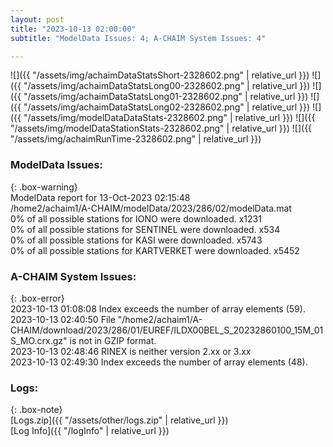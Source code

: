 ```yaml
---
layout: post
title: "2023-10-13 02:00:00"
subtitle: "ModelData Issues: 4; A-CHAIM System Issues: 4"

---
```


![]({{ "/assets/img/achaimDataStatsShort-2328602.png" | relative_url }})
![]({{ "/assets/img/achaimDataStatsLong00-2328602.png" | relative_url }})
![]({{ "/assets/img/achaimDataStatsLong01-2328602.png" | relative_url }})
![]({{ "/assets/img/achaimDataStatsLong02-2328602.png" | relative_url }})
![]({{ "/assets/img/modelDataDataStats-2328602.png" | relative_url }})
![]({{ "/assets/img/modelDataStationStats-2328602.png" | relative_url }})
![]({{ "/assets/img/achaimRunTime-2328602.png" | relative_url }})


### ModelData Issues:  
  
{: .box-warning}  
 ModelData report for 13-Oct-2023 02:15:48   
 /home2/achaim1/A-CHAIM/modelData/2023/286/02/modelData.mat   
 0% of all possible stations for IONO were downloaded. x1231   
 0% of all possible stations for SENTINEL were downloaded. x534   
 0% of all possible stations for KASI were downloaded. x5743   
 0% of all possible stations for KARTVERKET were downloaded. x5452   
  
### A-CHAIM System Issues:  
  
{: .box-error}  
2023-10-13 01:08:08 Index exceeds the number of array elements (59).  
2023-10-13 02:40:50 File "/home2/achaim1/A-CHAIM/download/2023/286/01/EUREF/ILDX00BEL_S_20232860100_15M_01S_MO.crx.gz" is not in GZIP format.  
2023-10-13 02:48:46 RINEX is neither version 2.xx or 3.xx  
2023-10-13 02:49:30 Index exceeds the number of array elements (48).  

### Logs:  
  
{: .box-note}  
[Logs.zip]({{ "/assets/other/logs.zip" | relative_url }})  
[Log Info]({{ "/logInfo" | relative_url }})  
